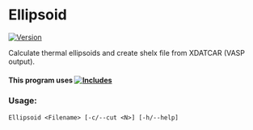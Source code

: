 # Ellipsoid

[![Version](https://img.shields.io/badge/Version-1.1.2-brightgreen.svg?style=plastic)](https://github.com/Robot2100/Ellipsoid/releases/tag/1.1.2)


  Calculate thermal ellipsoids and create shelx file from XDATCAR (VASP output).

#### This program uses [![Includes](https://img.shields.io/badge/Includes-1.1.2-orange.svg)](https://github.com/Robot2100/Includes/releases/tag/1.1.2)

### Usage:
    Ellipsoid <Filename> [-c/--cut <N>] [-h/--help]
